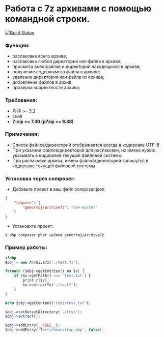 # Работа с 7z архивами с помощью командной строки.

[![Build Status](https://secure.travis-ci.org/Gemorroj/Archive7z.png?branch=master)](https://travis-ci.org/Gemorroj/Archive7z)


### Функции:

- распаковка всего архива;
- распаковка любой директории или файла в архиве;
- просмотр всех файлов и директорий находящихся в архиве;
- получение содержимого файла в архиве;
- удаление директории или файла из архива;
- добавление файлов в архив;
- проверка корректности архива;


### Требования:

- PHP >= 5.3
- shell
- **7-zip >= 7.30 (p7zip >= 9.38)**


### Примечания:

 - Список файлов/директорий отображается всегда в кодировке UTF-8
 - При указании файлов/директорий для распаковки, их имена нужно указывать в кидировке текущей файловой системы
 - При распаковке архива, имена файлов/директорий запишутся в кодировке текущей файловой системы


### Установка через composer:

- Добавьте проект в ваш файл composer.json:

```json
{
    "require": {
        "gemorroj/archive7z": "dev-master"
    }
}
```
- Установите проект:

```bash
$ php composer.phar update gemorroj/archive7z
```


### Пример работы:

```php
<?php
$obj = new Archive7z('./test.7z');

foreach ($obj->getEntries() as $v) {
    if ($v->getPath() === 'test.txt') {
        print_r($v);
        $v->extractTo('./test2');
    }
}

echo $obj->getContent('test/test.txt');

$obj->setOutputDirectory('./test');
$obj->extract();

$obj->addEntry(__FILE__);
$obj->addEntry('Tests/bootstrap.php', false);
```

